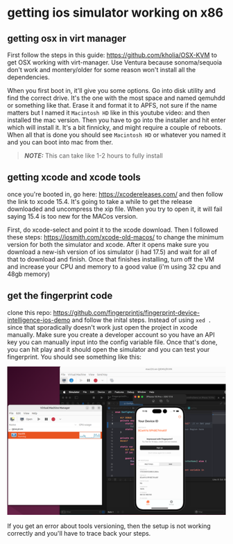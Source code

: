 # getting ios simulator working on x86 

## getting osx in virt manager
First follow the steps in this guide: https://github.com/kholia/OSX-KVM to get OSX working with virt-manager. Use Ventura because sonoma/sequoia don't work and montery/older for some reason won't install all the dependencies.

When you first boot in, it'll give you some options. Go into disk utility and find the correct drive. It's the one with the most space and named qemuhdd or something like that. Erase it and format it to APFS, not sure if the name matters but I named it `Macintosh HD` like in this youtube video: and then installed the mac version. Then you have to go into the installer and hit enter which will install it. It's a bit finnicky, and might require a couple of reboots. When all that is done you should see `Macintosh HD` or whatever you named it and you can boot into mac from ther.

> **_NOTE:_**  This can take like 1-2 hours to fully install
## getting xcode and xcode tools 

once you're booted in, go here: https://xcodereleases.com/ and then follow the link to xcode 15.4. It's going to take a while to get the release downloaded and uncompress the xip file. When you try to open it, it will fail saying 15.4 is too new for the MACos version. 

First, do xcode-select and point it to the xcode download. Then I followed these steps: https://iosmith.com/xcode-old-macos/ to change the minimum version for both the simulator and xcode. After it opens make sure you download a new-ish version of ios simulator (i had 17.5) and wait for all of that to download and finish. Once that finishes installing, turn off the VM and increase your CPU and memory to a good value (i'm using 32 cpu and 48gb memory)

## get the fingerprint code 
clone this repo: https://github.com/fingerprintjs/fingerprint-device-intelligence-ios-demo and follow the inital steps. Instead of using `xed .` since that sporadically doesn't work just open the project in xcode manually. Make sure you create a developer account so you have an API key you can manually input into the config variable file.  Once that's done, you can hit play and it should open the simulator and you can test your fingerprint. You should see something like this: 

![image info](./ios-on-x86.png)

If you get an error about tools versioning, then the setup is not working correctly and you'll have to trace back your steps.




